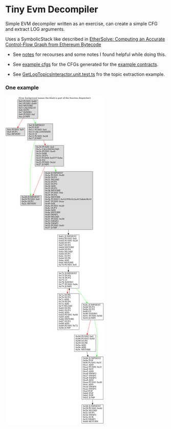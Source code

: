 # Tiny Evm Decompiler
Simple EVM decompiler written as an exercise, can create a simple CFG and extract LOG arguments.

Uses a SymbolicStack like described in [EtherSolve: Computing an Accurate Control-Flow Graph from Ethereum Bytecode](https://arxiv.org/pdf/2103.09113.pdf)

- See [notes](./notes.md) for recourses and some notes I found helpful while doing this.

- See [example cfgs](./example_cfgs/) for the CFGs generated for the [example contracts](./example_contracts/).

- See [GetLogTopicsInteractor.unit.test.ts](./tiny-evm-decompiler/src/interactors/GetLogTopicsInteractor.unit.test.ts) fro the topic extraction example.

### One example 
![CFG example](./example_cfgs/HelloWorld.png)
